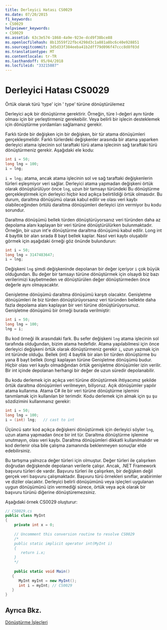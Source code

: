 ```yaml
---
title: Derleyici Hatası CS0029
ms.date: 07/20/2015
f1_keywords:
- CS0029
helpviewer_keywords:
- CS0029
ms.assetid: 63c3e574-1868-4a9e-923e-dcd9f38bce88
ms.openlocfilehash: 8b13559f22fbc4298d3c1a881a8bc6c40e928851
ms.sourcegitcommit: 3d5d33f384eeba41b2dff79d096f47ccc8d8f03d
ms.translationtype: MT
ms.contentlocale: tr-TR
ms.lasthandoff: 05/04/2018
ms.locfileid: "33215887"
---
```

# <a name="compiler-error-cs0029"></a>Derleyici Hatası CS0029
Örtük olarak türü 'type' için ' type' türüne dönüştürülemez  
  
 Derleyici açık bir dönüştürme gerektirir. Örneğin, türe l-değeri aynı türde olması için bir yerleştirmeniz gerekebilir. Veya belirli bir işlecin desteklemek için dönüştürme yordamları sağlamanız gerekir.  
  
 Farklı türde bir değişken için bir değişken, bir tür atama dönüşümleri gerçekleşmelidir. Farklı türlerdeki değişkenler arasında bir atama yaparken derleyici atama işlecinin sol taraftaki türü atama işlecinin sağ taraftaki türü dönüştürmeniz gerekir. Aşağıdaki ele kodu:  
  
```csharp  
int i = 50;  
long lng = 100;  
i = lng;  
```  
  
 `i = lng;` atama, ancak atama işlecinin sol ve sağ taraftaki değişkenlerin türleri eşleşmiyor veri sağlar. Derleyici atama yapmadan değişkeni örtük olarak dönüştürülüyor önce `lng`, uzun bir tamsayı türündeki Bu dönüştürme gerçekleştirmek için derleyici hiçbir kod açıkça belirtildiği örtük olmasıdır. Bu durum, daraltma dönüşümü olarak kabul edilir ve olası veri kaybı olabileceğinden örtülü daraltma dönüşümleri derleyici izin vermiyor bu kodu sorundur.  
  
 Daraltma dönüşümü bellek türden dönüştürüyorsanız veri türünden daha az depolama alanı kaplayan bir veri türüne dönüştürülürken bulunmaktadır. Örneğin, bir uzun int'e dönüştürme daraltma dönüşümü kabul edilir. Long int 4 baytlık bir alan sırada 8 bayt bellek kaplar. Nasıl veri kaybı oluşabilir görmek için aşağıdaki örneği göz önünde bulundurun:  
  
```csharp  
int i = 50;  
long lng = 3147483647;  
i = lng;  
```  
  
 Değişkeni `lng` şimdi değişkeninde depolanan bir değer içeriyor `i` çok büyük olduğundan. Bu değer bir tamsayı türüne dönüştürmek için olsaydı biz bazı verilerimizi kaybetmeden ve dönüştürülen değer dönüştürmeden önce değerle aynı olmayacaktır.  
  
 Genişletme dönüşümü daraltma dönüşümü karşıtı olacaktır. Genişletme dönüşümleri ile biz türden dönüştürüyorsanız veri türünden bellekte daha fazla depolama alanı kaplayan bir veri türüne dönüştürüyorsunuz. Genişletme dönüşümü bir örneği burada verilmiştir:  
  
```csharp  
int i = 50;  
long lng = 100;  
lng = i;  
```  
  
 Bu kod örneği ilk arasındaki fark. Bu sefer değişkeni `lng` atama işlecinin sol tarafında olduğundan, bizim atama hedefidir. Atama yapılabilmesi için önce derleyici değişkeni örtük olarak dönüştürmeniz gerekir `i`, uzun yazmak için int türünde olduğu. Bellek (int) 4 baytlık bir alan bir türden dönüştürme bu yana 8 bayt bellek (long) kaplayan türüne Genişletme dönüşümü budur. Hiçbir olası veri kaybı olmadığından örtük genişletme dönüşümler izin verilir. Bir int içinde depolanan herhangi bir değer de uzun süredir depolanabilir.  
  
 Bu kodu derlemek için açıkça veri türüne dönüştürmek ihtiyacımız şekilde örtük daraltma dönüşümleri verilmeyen, biliyoruz. Açık dönüşümler yapılır atama kullanma. Atama C# ile bir veri türüne dönüştürme işlemini tanımlamak için kullanılan bir terimdir. Kodu derlemek için almak için şu şu sözdizimini kullanmanız gerekir:  
  
```csharp  
int i = 50;  
long lng = 100;  
i = (int) lng;   // cast to int  
```  
  
 Üçüncü satır kod açıkça değişkeni dönüştürmek için derleyici söyler `lng`, uzun atama yapmadan önce bir int tür. Daraltma dönüştürme işlemine unutmayın, olası veri kaybı. Daraltma dönüşümleri dikkatli kullanılmalıdır ve kod derlenir olsa bile çalışma zamanında beklenmeyen sonuçlar elde edebilirsiniz.  
  
 Bu tartışma yalnızca değer türleri için olmuştur. Değer türleri ile çalışırken doğrudan değişkende depolanan verilerle çalışır. Ancak, .NET Framework başvuru türleri de vardır. Başvuru türleri ile çalışırken, bir değişken değil gerçek veri başvuru çalışmaktadır. Başvuru türü örnekleri sınıflar, arabirimler ve diziler olacaktır. Derleyici belirli dönüşümünü veya işleçleri uygulanan uygun dönüşümünü izin vermediği sürece, örtük veya açık olarak bir başvuru türünü diğerine dönüştüremezsiniz.  
  
 Aşağıdaki örnek CS0029 oluşturur:  
  
```csharp  
// CS0029.cs  
public class MyInt  
{  
    private int x = 0;      
  
    // Uncomment this conversion routine to resolve CS0029  
    /*  
    public static implicit operator int(MyInt i)  
    {  
       return i.x;  
    }  
    */  
  
    public static void Main()  
   {  
      MyInt myInt = new MyInt();  
      int i = myInt; // CS0029  
   }  
}  
```  
  
## <a name="see-also"></a>Ayrıca Bkz.  
 [Dönüştürme İşleçleri](../../../csharp/programming-guide/statements-expressions-operators/conversion-operators.md)
